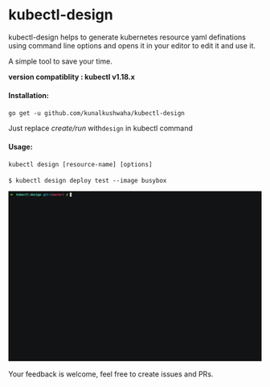 # kubectl-design

kubectl-design helps to generate kubernetes resource yaml definations using
command line options and opens it in your editor to edit it and use it.

A simple tool to save your time.

__version compatiblity : kubectl v1.18.x__

#### Installation:

```
go get -u github.com/kunalkushwaha/kubectl-design
```



Just replace _create/run_ with`design` in kubectl command
#### Usage:
```
kubectl design [resource-name] [options]

$ kubectl design deploy test --image busybox
```
![](demo.gif)


Your feedback is welcome, feel free to create issues and PRs.
